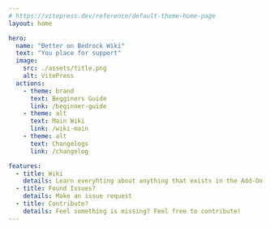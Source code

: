 ```yaml
---
# https://vitepress.dev/reference/default-theme-home-page
layout: home

hero:
  name: "Better on Bedrock Wiki"
  text: "You place for support"
  image:
    src: ./assets/title.png
    alt: VitePress
  actions:
    - theme: brand
      text: Begginers Guide
      link: /beginner-guide
    - theme: alt
      text: Main Wiki
      link: /wiki-main
    - theme: alt
      text: Changelogs
      link: /changelog

features:
  - title: Wiki
    details: Learn everyhting about anything that exists in the Add-On
  - title: Found Issues?
    details: Make an issue request
  - title: Contribute?
    details: Feel something is missing? Feel free to contribute!
---
```


